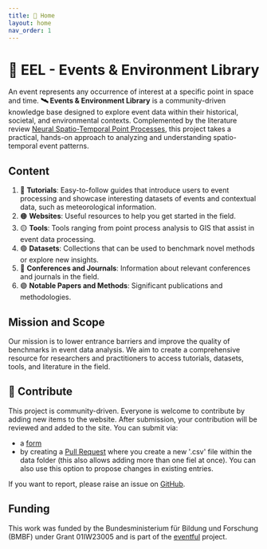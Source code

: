 ```yaml
---
title: 📡 Home
layout: home
nav_order: 1
---
```


# 📡 EEL - Events & Environment Library

An event represents any occurrence of interest at a specific point in space and time.
**🛰️ Events & Environment Library** is a community-driven knowledge base designed to explore event data within their historical, societal, and environmental contexts. Complemented by the literature review [Neural Spatio-Temporal Point Processes](https://arxiv.org/pdf/2502.09341), this project takes a practical, hands-on approach to analyzing and understanding spatio-temporal event patterns.

## Content

1. 🔴 **Tutorials**: Easy-to-follow guides that introduce users to event processing and showcase interesting datasets of events and contextual data, such as meteorological information.
2. 🟠 **Websites**: Useful resources to help you get started in the field.
3. 🟡 **Tools**: Tools ranging from point process analysis to GIS that assist in event data processing.
4. 🟢 **Datasets**: Collections that can be used to benchmark novel methods or explore new insights.
5. 🔵 **Conferences and Journals**: Information about relevant conferences and journals in the field.
6. 🟣 **Notable Papers and Methods**: Significant publications and methodologies.


## Mission and Scope

Our mission is to lower entrance barriers and improve the quality of benchmarks in event data analysis. We aim to create a comprehensive resource for researchers and practitioners to access tutorials, datasets, tools, and literature in the field.


## 🤝 Contribute

This project is community-driven. Everyone is welcome to contribute by adding new items to the website. After submission, your contribution will be reviewed and added to the site.
You can submit via:
- a [form](docs/contribute.html)
- by creating a [Pull Request](https://github.com/events2025/) where you create a new '.csv' file within the data folder (this also allows adding more than one fiel at once). You can also use this option to propose changes in existing entries. 


If you want to report, please raise an issue on [GitHub](https://github.com/events2025/).


## Funding
This work was funded by the Bundesministerium für Bildung und Forschung (BMBF) under Grant 01IW23005 and is part of the [eventful](https://dsa.dfki.de/research/eventful/) project.
